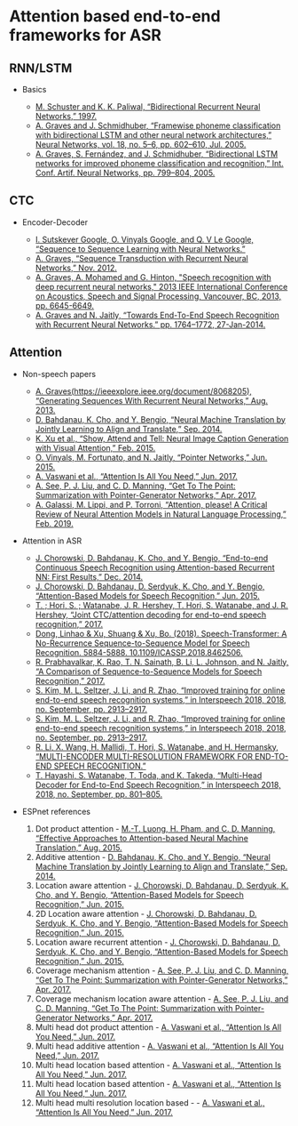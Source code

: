 # Attention based end-to-end frameworks for ASR


## RNN/LSTM
* Basics

    * [M. Schuster and K. K. Paliwal, “Bidirectional Recurrent Neural Networks,” 1997.](https://pdfs.semanticscholar.org/4b80/89bc9b49f84de43acc2eb8900035f7d492b2.pdf)
    * [A. Graves and J. Schmidhuber, “Framewise phoneme classification with bidirectional LSTM and other neural network architectures,” Neural Networks, vol. 18, no. 5–6, pp. 602–610, Jul. 2005.](ftp://ftp.idsia.ch/pub/juergen/nn_2005.pdf)
    * [A. Graves, S. Fernández, and J. Schmidhuber, “Bidirectional LSTM networks for improved phoneme classification and recognition,” Int. Conf. Artif. Neural Networks, pp. 799–804, 2005.](ftp://ftp.idsia.ch/pub/juergen/icann2005graves.pdf)


## CTC

* Encoder-Decoder

    * [I. Sutskever Google, O. Vinyals Google, and Q. V Le Google, “Sequence to Sequence Learning with Neural Networks.”](https://papers.nips.cc/paper/5346-sequence-to-sequence-learning-with-neural-networks)
    * [A. Graves, “Sequence Transduction with Recurrent Neural Networks,” Nov. 2012.](https://arxiv.org/abs/1211.3711)
    * [A. Graves, A. Mohamed and G. Hinton, "Speech recognition with deep recurrent neural networks," 2013 IEEE International Conference on Acoustics, Speech and Signal Processing, Vancouver, BC, 2013, pp. 6645-6649.](https://ieeexplore.ieee.org/abstract/document/6638947)
    * [A. Graves and N. Jaitly, “Towards End-To-End Speech Recognition with Recurrent Neural Networks.” pp. 1764–1772, 27-Jan-2014.](http://proceedings.mlr.press/v32/graves14.pdf)




## Attention

* Non-speech papers

    * [A. Graves(https://ieeexplore.ieee.org/document/8068205), “Generating Sequences With Recurrent Neural Networks,” Aug. 2013.](https://arxiv.org/abs/1308.0850)
    * [D. Bahdanau, K. Cho, and Y. Bengio, “Neural Machine Translation by Jointly Learning to Align and Translate,” Sep. 2014.](https://arxiv.org/abs/1409.0473)
    * [K. Xu et al., “Show, Attend and Tell: Neural Image Caption Generation with Visual Attention,” Feb. 2015.](https://arxiv.org/abs/1502.03044)
    * [O. Vinyals, M. Fortunato, and N. Jaitly, “Pointer Networks,” Jun. 2015.](https://arxiv.org/abs/1506.03134)
    * [A. Vaswani et al., “Attention Is All You Need,” Jun. 2017.](https://arxiv.org/abs/1706.03762)
    * [A. See, P. J. Liu, and C. D. Manning, “Get To The Point: Summarization with Pointer-Generator Networks,” Apr. 2017.](https://arxiv.org/abs/1704.04368)
    * [A. Galassi, M. Lippi, and P. Torroni, “Attention, please! A Critical Review of Neural Attention Models in Natural Language Processing,” Feb. 2019.](https://arxiv.org/abs/1902.02181)


* Attention in ASR
    * [J. Chorowski, D. Bahdanau, K. Cho, and Y. Bengio, “End-to-end Continuous Speech Recognition using Attention-based Recurrent NN: First Results,” Dec. 2014.](https://arxiv.org/abs/1412.1602)
    * [J. Chorowski, D. Bahdanau, D. Serdyuk, K. Cho, and Y. Bengio, “Attention-Based Models for Speech Recognition,” Jun. 2015.](https://arxiv.org/abs/1506.07503)
    * [T. ; Hori, S. ; Watanabe, J. R. Hershey, T. Hori, S. Watanabe, and J. R. Hershey, “Joint CTC/attention decoding for end-to-end speech recognition,” 2017.](https://ieeexplore.ieee.org/document/8068205)
    * [Dong, Linhao & Xu, Shuang & Xu, Bo. (2018). Speech-Transformer: A No-Recurrence Sequence-to-Sequence Model for Speech Recognition. 5884-5888. 10.1109/ICASSP.2018.8462506. ](https://www.researchgate.net/publication/327805330_Speech-Transformer_A_No-Recurrence_Sequence-to-Sequence_Model_for_Speech_Recognition)
    * [R. Prabhavalkar, K. Rao, T. N. Sainath, B. Li, L. Johnson, and N. Jaitly, “A Comparison of Sequence-to-Sequence Models for Speech Recognition,” 2017.](https://ai.google/research/pubs/pub46169)
    * [S. Kim, M. L. Seltzer, J. Li, and R. Zhao, “Improved training for online end-to-end speech recognition systems,” in Interspeech 2018, 2018, no. September, pp. 2913–2917.](https://arxiv.org/pdf/1805.03294.pdf)
    * [S. Kim, M. L. Seltzer, J. Li, and R. Zhao, “Improved training for online end-to-end speech recognition systems,” in Interspeech 2018, 2018, no. September, pp. 2913–2917.](https://arxiv.org/abs/1805.03294)
    * [R. Li, X. Wang, H. Mallidi, T. Hori, S. Watanabe, and H. Hermansky, “MULTI-ENCODER MULTI-RESOLUTION FRAMEWORK FOR END-TO-END SPEECH RECOGNITION.”](https://arxiv.org/abs/1811.04897)
    * [T. Hayashi, S. Watanabe, T. Toda, and K. Takeda, “Multi-Head Decoder for End-to-End Speech Recognition,” in Interspeech 2018, 2018, no. September, pp. 801–805.](https://arxiv.org/abs/1804.08050)

* ESPnet references
    1. Dot product attention - [M.-T. Luong, H. Pham, and C. D. Manning, “Effective Approaches to Attention-based Neural Machine Translation,” Aug. 2015.](https://arxiv.org/abs/1508.04025)
    2. Additive attention  - [D. Bahdanau, K. Cho, and Y. Bengio, “Neural Machine Translation by Jointly Learning to Align and Translate,” Sep. 2014.](https://arxiv.org/abs/1409.0473)
    3. Location aware attention - [J. Chorowski, D. Bahdanau, D. Serdyuk, K. Cho, and Y. Bengio, “Attention-Based Models for Speech Recognition,” Jun. 2015.](https://arxiv.org/abs/1506.07503)
    4. 2D Location aware attention - [J. Chorowski, D. Bahdanau, D. Serdyuk, K. Cho, and Y. Bengio, “Attention-Based Models for Speech Recognition,” Jun. 2015.](https://arxiv.org/abs/1506.07503)
    5. Location aware recurrent attention - [J. Chorowski, D. Bahdanau, D. Serdyuk, K. Cho, and Y. Bengio, “Attention-Based Models for Speech Recognition,” Jun. 2015.](https://arxiv.org/abs/1506.07503)
    6. Coverage mechanism attention - [A. See, P. J. Liu, and C. D. Manning, “Get To The Point: Summarization with Pointer-Generator Networks,” Apr. 2017.](https://arxiv.org/abs/1704.04368)
    7. Coverage mechanism location aware attention - [A. See, P. J. Liu, and C. D. Manning, “Get To The Point: Summarization with Pointer-Generator Networks,” Apr. 2017.](https://arxiv.org/abs/1704.04368)
    8. Multi head dot product attention - [A. Vaswani et al., “Attention Is All You Need,” Jun. 2017.](https://arxiv.org/abs/1706.03762)
    9. Multi head additive attention - [A. Vaswani et al., “Attention Is All You Need,” Jun. 2017.](https://arxiv.org/abs/1706.03762)
    10. Multi head location based attention - [A. Vaswani et al., “Attention Is All You Need,” Jun. 2017.](https://arxiv.org/abs/1706.03762)
    11. Multi head location based attention - [A. Vaswani et al., “Attention Is All You Need,” Jun. 2017.](https://arxiv.org/abs/1706.03762)
    12. Multi head multi resolution location based - - [A. Vaswani et al., “Attention Is All You Need,” Jun. 2017.](https://arxiv.org/abs/1706.03762)